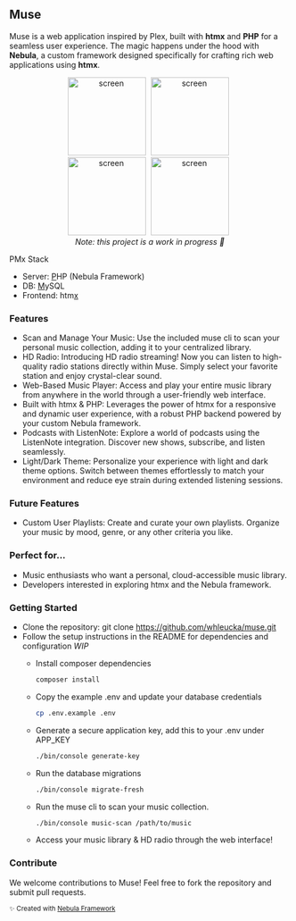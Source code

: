 ## Muse

Muse is a web application inspired by Plex, built with **htmx** and **PHP** for a seamless user experience. The magic happens under the hood with **Nebula**, a custom framework designed specifically for crafting rich web applications using **htmx**.


<div align="center">
    <img alt="screen" src="https://github.com/whleucka/muse/assets/71740767/08582494-1caa-40d9-b5b5-e3c0f12449d9" width="140" style="margin-right: 5px;" />
    <img alt="screen" src="https://github.com/whleucka/muse/assets/71740767/4f81cac4-a319-4416-b2d4-9aa577f6b5d5" width="140" style="margin-right: 5px;" /><br>
    <img alt="screen" src="https://github.com/whleucka/muse/assets/71740767/95dc35f9-0f0b-4ffb-9172-7b4550248ec6" width="140" style="margin-right: 5px;" />
    <img alt="screen" src="https://github.com/whleucka/muse/assets/71740767/48cb3da3-0b9c-407a-afe5-255dcb0d723f" width="140" style="margin-right: 5px;" /><br>
    <em>Note: this project is a work in progress 👷</em>
</div>

PMx Stack
- Server: <ins>P</ins>HP (Nebula Framework)
- DB: <ins>M</ins>ySQL
- Frontend: htm<ins>x</ins>

### Features
- Scan and Manage Your Music: Use the included muse cli to scan your personal music collection, adding it to your centralized library.
- HD Radio: Introducing HD radio streaming! Now you can listen to high-quality radio stations directly within Muse. Simply select your favorite station and enjoy crystal-clear sound.
- Web-Based Music Player: Access and play your entire music library from anywhere in the world through a user-friendly web interface.
- Built with htmx & PHP: Leverages the power of htmx for a responsive and dynamic user experience, with a robust PHP backend powered by your custom Nebula framework.
- Podcasts with ListenNote: Explore a world of podcasts using the ListenNote integration. Discover new shows, subscribe, and listen seamlessly.
- Light/Dark Theme: Personalize your experience with light and dark theme options. Switch between themes effortlessly to match your environment and reduce eye strain during extended listening sessions.

### Future Features
- Custom User Playlists: Create and curate your own playlists. Organize your music by mood, genre, or any other criteria you like.

### Perfect for...
- Music enthusiasts who want a personal, cloud-accessible music library.
- Developers interested in exploring htmx and the Nebula framework.

### Getting Started
- Clone the repository: git clone https://github.com/whleucka/muse.git
- Follow the setup instructions in the README for dependencies and configuration *WIP*
    - Install composer dependencies

        ```bash
        composer install
        ```

    - Copy the example .env and update your database credentials

        ```bash
        cp .env.example .env
        ```

    - Generate a secure application key, add this to your .env under APP_KEY

        ```bash
        ./bin/console generate-key
        ```

    - Run the database migrations

        ```bash
        ./bin/console migrate-fresh
        ```

    - Run the muse cli to scan your music collection.

        ```bash
        ./bin/console music-scan /path/to/music
        ```

    - Access your music library & HD radio through the web interface!

### Contribute

We welcome contributions to Muse! Feel free to fork the repository and submit pull requests.

<small>✨ Created with <a href="https://github.com/libra-php/nebula" title="Nebula">Nebula Framework</a></small>

